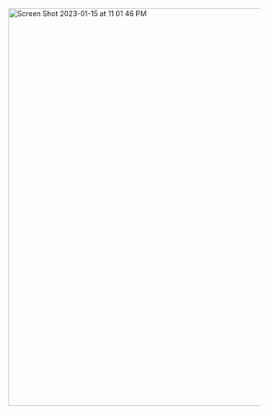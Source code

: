 <img width="793" alt="Screen Shot 2023-01-15 at 11 01 46 PM" src="https://user-images.githubusercontent.com/37787994/212602442-6e642590-2fbc-4567-b5d0-44c2bdf4b0ae.png">
